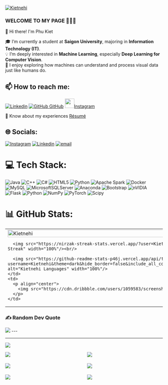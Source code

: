 
[![Kietnehi](https://datalushq.com/wp-content/uploads/2022/07/icon_2.gif)](https://github.com/Kietnehi)
### WELCOME TO MY PAGE 👋👋👋
👋 Hi there! I'm Phu Kiet

🎓 I’m currently a student at **Saigon University**, majoring in **Information Technology (IT)**.  
💡 I’m deeply interested in **Machine Learning**, especially **Deep Learning for Computer Vision**.  
🚀 I enjoy exploring how machines can understand and process visual data just like humans do.
## 📫 How to reach me: 

[![Linkedin](https://i.stack.imgur.com/gVE0j.png)](https://www.linkedin.com/in/kiet-truong-63b302306/) [![GitHub](https://i.stack.imgur.com/tskMh.png) GitHub]() <a href="https://www.instagram.com/kitnehi_18/">
  <img src="https://upload.wikimedia.org/wikipedia/commons/a/a5/Instagram_icon.png" width="30" />Instagram
</a>

📄 Know about my experiences [Résumé](https://drive.google.com/file/d/1m3WEEOR22buEBEZ2NcXGbV72aJ1J3eiD/view?usp=sharing)

## 🌐 Socials:
[![Instagram](https://img.shields.io/badge/Instagram-%23E4405F.svg?logo=Instagram&logoColor=white)](https://instagram.com/https://www.instagram.com/kitnehi_18/) [![Linkedin](https://i.stack.imgur.com/gVE0j.png)](https://www.linkedin.com/in/kiet-truong-63b302306/)
 [![email](https://img.shields.io/badge/Email-D14836?logo=gmail&logoColor=white)](mailto:truongquockiet1211@gmail.com) 

# 💻 Tech Stack:
![Java](https://img.shields.io/badge/java-%23ED8B00.svg?style=for-the-badge&logo=openjdk&logoColor=white) ![C++](https://img.shields.io/badge/c++-%2300599C.svg?style=for-the-badge&logo=c%2B%2B&logoColor=white) ![C#](https://img.shields.io/badge/c%23-%23239120.svg?style=for-the-badge&logo=csharp&logoColor=white) ![HTML5](https://img.shields.io/badge/html5-%23E34F26.svg?style=for-the-badge&logo=html5&logoColor=white) ![Python](https://img.shields.io/badge/python-3670A0?style=for-the-badge&logo=python&logoColor=ffdd54) ![Apache Spark](https://img.shields.io/badge/Apache%20Spark-FDEE21?style=for-the-badge&logo=apachespark&logoColor=black) ![Docker](https://img.shields.io/badge/docker-%230db7ed.svg?style=for-the-badge&logo=docker&logoColor=white) ![MySQL](https://img.shields.io/badge/mysql-4479A1.svg?style=for-the-badge&logo=mysql&logoColor=white) ![MicrosoftSQLServer](https://img.shields.io/badge/Microsoft%20SQL%20Server-CC2927?style=for-the-badge&logo=microsoft%20sql%20server&logoColor=white) ![Anaconda](https://img.shields.io/badge/Anaconda-%2344A833.svg?style=for-the-badge&logo=anaconda&logoColor=white) ![Bootstrap](https://img.shields.io/badge/bootstrap-%238511FA.svg?style=for-the-badge&logo=bootstrap&logoColor=white) ![nVIDIA](https://img.shields.io/badge/cuda-000000.svg?style=for-the-badge&logo=nVIDIA&logoColor=green) ![Flask](https://img.shields.io/badge/flask-%23000.svg?style=for-the-badge&logo=flask&logoColor=white) ![Python](https://img.shields.io/badge/python-3670A0?style=for-the-badge&logo=python&logoColor=ffdd54) ![NumPy](https://img.shields.io/badge/numpy-%23013243.svg?style=for-the-badge&logo=numpy&logoColor=white) ![PyTorch](https://img.shields.io/badge/PyTorch-%23EE4C2C.svg?style=for-the-badge&logo=PyTorch&logoColor=white) ![Scipy](https://img.shields.io/badge/SciPy-%230C55A5.svg?style=for-the-badge&logo=scipy&logoColor=%white)

# 📊 GitHub Stats: 
<table style="width:100%;"> 
  <tr> 
    <td> 
      <img src="https://github-readme-stats-p46j.vercel.app/api?username=Kietnehi&theme=dark&hide_border=false&include_all_commits=false&count_private=false&cache_seconds=86400" alt="Kietnehi" width="100%"/><br/> 
      
      <img src="https://nirzak-streak-stats.vercel.app/?user=Kietnehi&theme=dark&hide_border=false&cache_seconds=86400" alt="Kietnehi Streak" width="100%"/><br/> 
      
      <img src="https://github-readme-stats-p46j.vercel.app/api/top-langs/?username=Kietnehi&theme=dark&hide_border=false&include_all_commits=false&count_private=false&layout=compact&cache_seconds=518400" alt="Kietnehi Languages" width="100%"/> 
    </td> 
    <td> 
      <p align="center"> 
        <img src="https://cdn.dribbble.com/users/1059583/screenshots/4171367/coding-freak.gif" alt="dev" width="100%"/> 
      </p> 
    </td> 
  </tr> 
</table>







### ✍️ Random Dev Quote 
![](https://quotes-github-readme.vercel.app/api?type=horizontal&theme=radical) ---


---
[![](https://visitcount.itsvg.in/api?id=Kietnehi&icon=0&color=0)](https://visitcount.itsvg.in)

<!-- Proudly created with GPRM ( https://gprm.itsvg.in ) -->
<!-- Proudly created with GPRM ( https://gprm.itsvg.in ) -->
<!-- Proudly created with GPRM ( https://gprm.itsvg.in ) -->
<!-- Proudly created with GPRM ( https://gprm.itsvg.in ) -->
<!-- Proudly created with GPRM ( https://gprm.itsvg.in ) -->
<div style="display: grid; grid-template-columns: repeat(2, 1fr); gap: 20px;">

  <a href="https://github.com/Kietnehi/ObjectDetection_Using_YOLO">
    <img align="center" src="https://github-readme-stats-p46j.vercel.app/api/pin/?username=Kietnehi&repo=ObjectDetection_Using_YOLO&theme=merko&cache_seconds=864000" />
  </a>    

  <a href="https://github.com/Kietnehi/ImageClassification">
    <img align="center" src="https://github-readme-stats-p46j.vercel.app/api/pin/?username=Kietnehi&repo=ImageClassification&theme=merko&cache_seconds=864000" />
  </a>

  <a href="https://github.com/Kietnehi/WebScrapingAndMakePredict">
    <img align="center" src="https://github-readme-stats-p46j.vercel.app/api/pin/?username=Kietnehi&repo=WebScrapingAndMakePredict&theme=gruvbox&cache_seconds=864000" />
  </a>    

  <a href="https://github.com/Kietnehi/DoAnFabricAgency">
    <img align="center" src="https://github-readme-stats-p46j.vercel.app/api/pin/?username=Kietnehi&repo=DoAnFabricAgency&theme=dark&cache_seconds=864000" />
  </a>

  <a href="https://github.com/Kietnehi/Fake-news-detection">
    <img align="center" src="https://github-readme-stats-p46j.vercel.app/api/pin/?username=Kietnehi&repo=Fake-news-detection&theme=dracula&cache_seconds=864000" />
  </a>

  <a href="https://github.com/Kietnehi/Housing_price_prediction">
    <img align="center" src="https://github-readme-stats-p46j.vercel.app/api/pin/?username=Kietnehi&repo=Housing_price_prediction&theme=radical&cache_seconds=864000" />
  </a>
</div>

